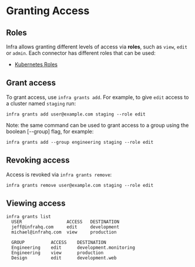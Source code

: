 # Granting Access

## Roles

Infra allows granting different levels of access via **roles**, such as `view`, `edit` or `admin`. Each connector has different roles that can be used:

- [Kubernetes Roles](../connectors/kubernetes.md#roles)

## Grant access

To grant access, use `infra grants add`. For example, to give `edit` access to a cluster named `staging` run:

```
infra grants add user@example.com staging --role edit
```

Note: the same command can be used to grant access to a group using the boolean [--group] flag, for example:

```
infra grants add --group engineering staging --role edit
```

## Revoking access

Access is revoked via `infra grants remove`:

```
infra grants remove user@example.com staging --role edit
```

## Viewing access

```
infra grants list
  USER                 ACCESS   DESTINATION
  jeff@infrahq.com     edit     development
  michael@infrahq.com  view     production

  GROUP          ACCESS    DESTINATION
  Engineering    edit      development.monitoring
  Engineering    view      production
  Design         edit      development.web
```
